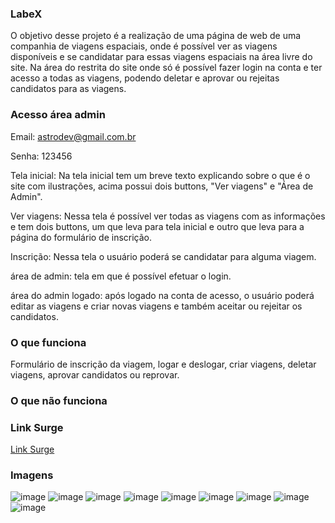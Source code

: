 ### LabeX
O objetivo desse projeto é a realização de uma página de web de uma companhia de viagens espaciais, onde é possível ver as viagens disponíveis e se candidatar para essas  viagens espaciais na área livre do site.
Na área do restrita do site onde só é possível fazer login na conta e ter acesso a todas as viagens, podendo deletar e aprovar ou rejeitas candidatos para as viagens.

### Acesso área admin

Email: [astrodev@gmail.com.br](mailto:astrodev@gmail.com.br)

Senha: 123456

Tela inicial: Na tela inicial tem um breve texto explicando sobre o que é o site com ilustrações, acima possui dois buttons, "Ver viagens" e "Área de Admin".

Ver viagens: Nessa tela é possível ver todas as viagens com as informações e tem dois buttons, um que leva para tela inicial e outro que leva para a página do formulário de inscrição.

Inscrição: Nessa tela o usuário poderá se candidatar para alguma viagem.


área de admin: tela em que é possível efetuar o login.

área do admin logado: após logado na conta de acesso, o usuário poderá editar as viagens e criar novas viagens e também aceitar ou rejeitar os candidatos.

### O que funciona
Formulário de inscrição da viagem, logar e deslogar, criar viagens, deletar viagens, aprovar candidatos ou reprovar.


### O que não funciona

### Link Surge 
[Link Surge](https://outstanding-drum.surge.sh/)

### Imagens
![image](https://user-images.githubusercontent.com/85976494/154865031-f60900a7-89b2-482d-b3b3-d86972d286f5.png)
![image](https://user-images.githubusercontent.com/85976494/154865040-0bc9fea8-dd02-4f84-9eae-5c8ca9980778.png)
![image](https://user-images.githubusercontent.com/85976494/154865064-bb01201d-4564-4eed-80e2-41eb95deb03e.png)
![image](https://user-images.githubusercontent.com/85976494/154865068-46e0cf69-08d8-489e-bfe7-3285190e72f7.png)
![image](https://user-images.githubusercontent.com/85976494/154865080-f93bd30b-3760-42a1-9857-4c9f42c1d4dc.png)
![image](https://user-images.githubusercontent.com/85976494/154865093-4f60364e-2470-47cd-821d-3bd5c0fd24de.png)
![image](https://user-images.githubusercontent.com/85976494/154865103-4bc93a34-f627-48f2-8307-290138280bd2.png)
![image](https://user-images.githubusercontent.com/85976494/154865204-1843a563-7c24-4d0c-aa08-c2691401dc52.png)
![image](https://user-images.githubusercontent.com/85976494/154865467-97ffe4cc-95ac-4417-891b-ddb35e05ee33.png)

